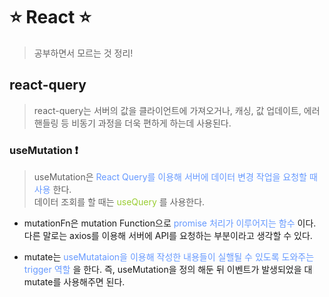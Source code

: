 # ⭐️ React ⭐️

> 공부하면서 모르는 것 정리!

## react-query

> react-query는 서버의 값을 클라이언트에 가져오거나, 캐싱, 값 업데이트, 에러핸들링 등 비동기 과정을 더욱 편하게 하는데 사용된다.

### useMutation ❗️

> useMutation은 <span style="color:#6699FF">React Query를 이용해 서버에 데이터 변경 작업을
> 요청할 때 사용 </span>한다. <br/>
> 데이터 조회를 할 때는 <span style="color:yellowgreen"> useQuery</span> 를 사용한다.

- mutationFn은 mutation Function으로<span style="color:#6699FF"> promise 처리가 이루어지는 함수 </span>이다.
  다른 말로는 axios를 이용해 서버에 API를 요청하는 부분이라고 생각할 수 있다.

- mutate는 <span style="color:#6699FF"> useMutataion을 이용해 작성한 내용들이 실핼될 수 있도록 도와주는 trigger 역할 </span>을 한다. 즉, useMutation을 정의 해둔 뒤 이벤트가 발생되었을 대 mutate를 사용해주면 된다.
